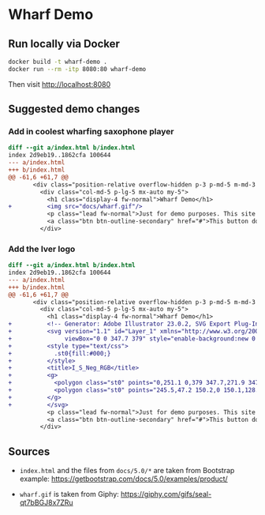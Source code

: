 # Wharf Demo

## Run locally via Docker

```sh
docker build -t wharf-demo .
docker run --rm -itp 8080:80 wharf-demo
```

Then visit <http://localhost:8080>

## Suggested demo changes

### Add in coolest wharfing saxophone player

```diff
diff --git a/index.html b/index.html
index 2d9eb19..1862cfa 100644
--- a/index.html
+++ b/index.html
@@ -61,6 +61,7 @@
       <div class="position-relative overflow-hidden p-3 p-md-5 m-md-3 text-center bg-light">
         <div class="col-md-5 p-lg-5 mx-auto my-5">
           <h1 class="display-4 fw-normal">Wharf Demo</h1>
+          <img src="docs/wharf.gif"/>
           <p class="lead fw-normal">Just for demo purposes. This site is not operational in any way.</p>
           <a class="btn btn-outline-secondary" href="#">This button does nothing</a>
         </div>
```

### Add the Iver logo

```diff
diff --git a/index.html b/index.html
index 2d9eb19..1862cfa 100644
--- a/index.html
+++ b/index.html
@@ -61,6 +61,7 @@
       <div class="position-relative overflow-hidden p-3 p-md-5 m-md-3 text-center bg-light">
         <div class="col-md-5 p-lg-5 mx-auto my-5">
           <h1 class="display-4 fw-normal">Wharf Demo</h1>
+          <!-- Generator: Adobe Illustrator 23.0.2, SVG Export Plug-In . SVG Version: 6.00 Build 0)  -->
+          <svg version="1.1" id="Layer_1" xmlns="http://www.w3.org/2000/svg" xmlns:xlink="http://www.w3.org/1999/xlink" x="0px" y="0px"
+               viewBox="0 0 347.7 379" style="enable-background:new 0 0 347.7 379; width: 20em; margin: 1em;" xml:space="preserve">
+          <style type="text/css">
+            .st0{fill:#000;}
+          </style>
+          <title>I_S_Neg_RGB</title>
+          <g>
+            <polygon class="st0" points="0,251.1 0,379 347.7,271.9 347.7,144 	"/>
+            <polygon class="st0" points="245.5,47.2 150.2,0 150.1,128.3 245.5,175.5 	"/>
+          </g>
+          </svg>
           <p class="lead fw-normal">Just for demo purposes. This site is not operational in any way.</p>
           <a class="btn btn-outline-secondary" href="#">This button does nothing</a>
         </div>
```

## Sources

- `index.html` and the files from `docs/5.0/*` are taken from Bootstrap example:
  <https://getbootstrap.com/docs/5.0/examples/product/>

- `wharf.gif` is taken from Giphy:
  <https://giphy.com/gifs/seal-qt7bBGJ8x7ZRu>
